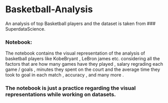 # Basketball-Analysis
An analysis of top Basketball players and the dataset is taken from  ### SuperdataScience.

### Notebook:

The notebook contains the visual representation of the analysis of basketball players like KobeBryant , LeBron james  etc. considering all the factors that are how many games have they played , salary regrading each game / goals , minutes they spent on the court and the average time they took to goal in each match , accuracy , and many more .

### The notebook is just a practice regarding the visual representations while working on datasets.
